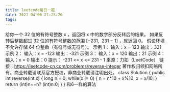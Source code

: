 ```yaml
---
title: leetcode每日一题
date: 2021-04-06 21:28:26
tags: 
---
```

给你一个 32 位的有符号整数 x ，返回将 x 中的数字部分反转后的结果。
如果反转后整数超过 32 位的有符号整数的范围 [−231,  231 − 1] ，就返回 0。
假设环境不允许存储 64 位整数（有符号或无符号）。
示例 1：
输入：x = 123
输出：321
示例 2：
输入：x = -123
输出：-321
示例 3：
输入：x = 120
输出：21
示例 4：
输入：x = 0
输出：0
提示：
-231 <= x <= 231 - 1
来源：力扣（LeetCode）
链接：https://leetcode-cn.com/problems/reverse-integer
著作权归领扣网络所有。商业转载请联系官方授权，非商业转载请注明出处。
class Solution {
    public int reverse(int x) {
        long n = 0;
        while(x != 0) {
            n = n*10 + x%10;
            x = x/10;
        }
        return (int)n==n? (int)n:0;
    }
 }
 和6一样的算法